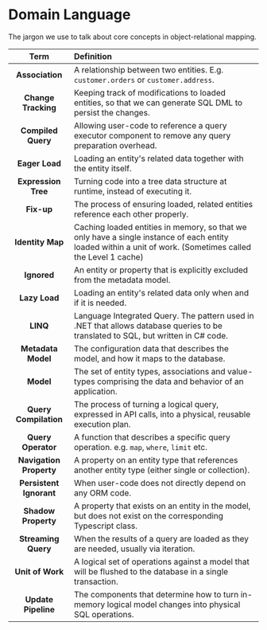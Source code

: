 # Domain Language

The jargon we use to talk about core concepts in object-relational mapping.

|          Term           | Definition                                                                                                                                                  |
| :---------------------: |:------------------------------------------------------------------------------------------------------------------------------------------------------------|
|     **Association**     | A relationship between two entities. E.g. `customer.orders` or `customer.address`.                                                                          |
|   **Change Tracking**   | Keeping track of modifications to loaded entities, so that we can generate SQL DML to persist the changes.                                                  |
|   **Compiled Query**    | Allowing user-code to reference a query executor component to remove any query preparation overhead.                                                        |
|     **Eager Load**      | Loading an entity's related data together with the entity itself.                                                                                           |
|   **Expression Tree**   | Turning code into a tree data structure at runtime, instead of executing it.                                                                                |
|       **Fix-up**        | The process of ensuring loaded, related entities reference each other properly.                                                                             |
|    **Identity Map**     | Caching loaded entities in memory, so that we only have a single instance of each entity loaded within a unit of work. (Sometimes called the Level 1 cache) |
|       **Ignored**       | An entity or property that is explicitly excluded from the metadata model.                                                                                  |
|      **Lazy Load**      | Loading an entity's related data only when and if it is needed.                                                                                             |
|        **LINQ**         | Language Integrated Query. The pattern used in .NET that allows database queries to be translated to SQL, but written in C# code.                           |
|   **Metadata Model**    | The configuration data that describes the model, and how it maps to the database.                                                                           |
|        **Model**        | The set of entity types, associations and value-types comprising the data and behavior of an application.                                                   |
|  **Query Compilation**  | The process of turning a logical query, expressed in API calls, into a physical, reusable execution plan.                                                   |
|   **Query Operator**    | A function that describes a specific query operation. e.g. `map`, `where`, `limit` etc.                                                                     |
| **Navigation Property** | A property on an entity type that references another entity type (either single or collection).                                                             |
| **Persistent Ignorant** | When user-code does not directly depend on any ORM code.                                                                                                    |
|   **Shadow Property**   | A property that exists on an entity in the model, but does not exist on the corresponding Typescript class.                                                 |
|   **Streaming Query**   | When the results of a query are loaded as they are needed, usually via iteration.                                                                           |
|    **Unit of Work**     | A logical set of operations against a model that will be flushed to the database in a single transaction.                                                   |
|   **Update Pipeline**   | The components that determine how to turn in-memory logical model changes into physical SQL operations.                                                     |
